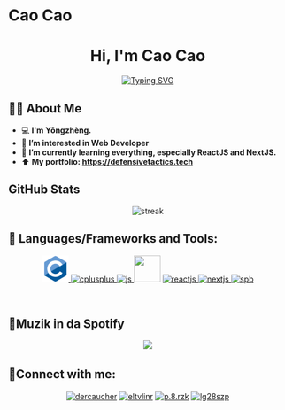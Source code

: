 # Cao Cao      
<h1 align="center">Hi, I'm Cao Cao</h1>         
 
<p align="center">
     <a href="https://www.facebook.com/thenews.of.bayern"><img src="https://readme-typing-svg.herokuapp.com?font=Fira+Code&pause=1000&color=00FFFF&width=500&lines=Legends+Live+For3ver+But+Rebels+Never+D1e" alt="Typing SVG"/></a>
 </p>
 

## 🙋‍♂️ About Me  

- 💻 **I'm Yōngzhèng.** 
- 👀 **I’m interested in Web Developer**
- 🌱 **I’m currently learning everything, especially ReactJS and NextJS.**
- ⬆️ **My portfolio: https://defensivetactics.tech**

## GitHub Stats
<p align="center">
        <img title="🔥 Get streak stats for your profile here: git.io/streak-stats" alt="streak" src="https://streak-stats.demolab.com?user=cao28cao&theme=prussian&hide_border=true&date_format=M%20j%5B%2C%20Y%5D&card_width=500"/>
    </a>
</p>


## 🚀 Languages/Frameworks and Tools: 

<p align="center">
     <a href="https://www.cprogramming.com/" target="_blank"> <img src="https://raw.githubusercontent.com/devicons/devicon/master/icons/c/c-original.svg" alt="c" width="48" height="48"/> </a>
     <a href="https://www.w3schools.com/cpp/" target="_blank"> <img src="https://user-images.githubusercontent.com/82562559/189319194-55e984e0-f0e5-4d2c-9676-48fc5b2ca815.png" alt="cplusplus" width="48" height="48"/> </a> 
     <a href="https://www.javascript.com" target="_blank" rel="noreferrer"> <img src="https://raw.githubusercontent.com/Leon28Phongretzka/Leon28Phongretzka/22c78328a95910b6144de839d37466c84ca709c2/javascript-logo.svg" alt="js" width="48" height="48"/> </a> 
     <a href="https://www.typescriptlang.org/branding/"> <img src="https://cdn.worldvectorlogo.com/logos/typescript-2.svg" width="48" height="48"></a>
     <a href="https://reactjs.org" target="_blank" rel="noreferrer"> <img src="https://github.com/Leon28Phongretzka/Leon28Phongretzka/blob/main/1174949_js_react%20js_logo_react_react%20native_icon.png?raw=true" alt="reactjs" width="48" height="48"/> </a> 
     <a href="https://nextjs.org" target="_blank"> <img src="https://mikevpeeren.nl/_next/static/media/next_logo.79d7b4bd.png" alt="nextjs" width="48" height="48"/> </a>
     <a href="https://supabase.com" target="_blank"><img src="https://cdn-1.webcatalog.io/catalog/supabase/supabase-icon-filled-256.png?v=1675596357307" alt='spb' width="48" height="48"/></a>
     
 </p>
<br/>

## 🎵Muzik in da Spotify

<p align="center">
<img src="https://spotify-github-profile.vercel.app/api/view.svg?uid=31kpmj4rucelavwcbdnoqd2z2fvu&cover_image=true&theme=novatorem&show_offline=false&background_color=000000&bar_color=53b14f&bar_color_cover=false">
</p>


## 🤝Connect with me:

<p align="center">   
  <a href="https://twitter.com/DavidLezis" target="blank"><img align="center" src="https://raw.githubusercontent.com/rahuldkjain/github-profile-readme-generator/master/src/images/icons/Social/twitter.svg" alt="dercaucher" height="30" width="40" /></a>    
  <a href="https://www.facebook.com/S130Prj3t/" target="blank"><img align="center" src="https://raw.githubusercontent.com/rahuldkjain/github-profile-readme-generator/master/src/images/icons/Social/facebook.svg" alt="eltvlinr" height="30" width="40" /></a>    
  <a href="https://www.instagram.com/lg_28.elt_vnr/" target="blank"><img align="center" src="https://raw.githubusercontent.com/rahuldkjain/github-profile-readme-generator/master/src/images/icons/Social/instagram.svg" alt="p.8.rzk" height="30" width="40" /></a>
  <a href="https://www.linkedin.com/in/lg28szp/" target="blank"><img align="center" src="https://upload.wikimedia.org/wikipedia/commons/thumb/c/ca/LinkedIn_logo_initials.png/800px-LinkedIn_logo_initials.png" alt='lg28szp' heigh='30' width='40'/></a>

